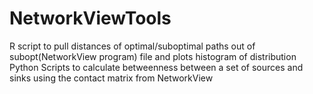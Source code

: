 # NetworkViewTools
R script to pull distances of optimal/suboptimal paths out of subopt(NetworkView program) file and plots histogram of distribution
Python Scripts to calculate betweenness between a set of sources and sinks using the contact matrix from NetworkView



